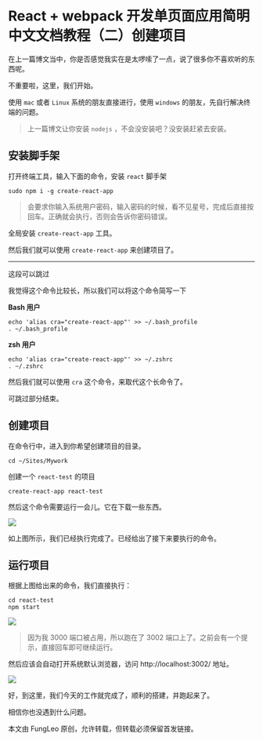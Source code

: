 # React + webpack 开发单页面应用简明中文文档教程（二）创建项目

在上一篇博文当中，你是否感觉我实在是太啰嗦了一点，说了很多你不喜欢听的东西呢。

不重要啦，这里，我们开始。

使用 `mac` 或者 `Linux` 系统的朋友直接进行，使用 `windows` 的朋友，先自行解决终端的问题。

> 上一篇博文让你安装 `nodejs` ，不会没安装吧？没安装赶紧去安装。

## 安装脚手架

打开终端工具，输入下面的命令，安装 `react` 脚手架

```shell
sudo npm i -g create-react-app
```

> 会要求你输入系统用户密码，输入密码的时候，看不见星号，完成后直接按回车。正确就会执行，否则会告诉你密码错误。

全局安装 `create-react-app` 工具。

然后我们就可以使用 `create-react-app` 来创建项目了。

****

这段可以跳过

我觉得这个命令比较长，所以我们可以将这个命令简写一下

**Bash 用户**

```shell
echo 'alias cra="create-react-app"' >> ~/.bash_profile
. ~/.bash_profile
```

**zsh 用户**

```shell
echo 'alias cra="create-react-app"' >> ~/.zshrc
. ~/.zshrc
```

然后我们就可以使用 `cra` 这个命令，来取代这个长命令了。

可跳过部分结束。

## 创建项目

在命令行中，进入到你希望创建项目的目录。

```shell
cd ~/Sites/Mywork
```

创建一个 `react-test` 的项目

```shell
create-react-app react-test
```

然后这个命令需要运行一会儿。它在下载一些东西。

![](https://raw.githubusercontent.com/fengcms/articles/master/image/b3/1de48e5ebe2464425bf115131cd3fa.jpg)

如上图所示，我们已经执行完成了。已经给出了接下来要执行的命令。

## 运行项目

根据上图给出来的命令，我们直接执行：

```shell
cd react-test
npm start
```

![](https://raw.githubusercontent.com/fengcms/articles/master/image/da/d228164bdde7a9e28da5c8a4bb0264.jpg)

> 因为我 3000 端口被占用，所以跑在了 3002 端口上了。之前会有一个提示，直接回车即可继续运行。

然后应该会自动打开系统默认浏览器，访问 http://localhost:3002/ 地址。

![](https://raw.githubusercontent.com/fengcms/articles/master/image/28/9650238d06ed80d2643568d664e7bd.jpg)


好，到这里，我们今天的工作就完成了，顺利的搭建，并跑起来了。

相信你也没遇到什么问题。

本文由 FungLeo 原创，允许转载，但转载必须保留首发链接。


